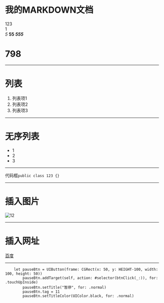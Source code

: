 # 我的MARKDOWN文档
123  
1  
*5*
**55**
***555***
# 798
****  
# 列表
1. 列表项1
2. 列表项2
3. 列表项3
****
# 无序列表
* 1
* 2
* 3
****
代码框`public class 123 {}`
****
# 插入图片
![12](https://timgsa.baidu.com/timg?image&quality=80&size=b9999_10000&sec=1564120046735&di=4af6cf5b036570ecfbc561b6c35c6f5e&imgtype=0&src=http%3A%2F%2Fimg.redocn.com%2Fsheji%2F20141219%2Fzhongguofengdaodeliyizhanbanzhijing_3744115.jpg)
****
# 插入网址  
[百度](https://www.baidu.com/)
****
```
	let pauseBtn = UIButton(frame: CGRect(x: 50, y: HEIGHT-100, width: 100, height: 50))
        pauseBtn.addTarget(self, action: #selector(btnClick(_:)), for: .touchUpInside)
        pauseBtn.setTitle("暂停", for: .normal)
        pauseBtn.tag = 11
        pauseBtn.setTitleColor(UIColor.black, for: .normal) 
```
​​
